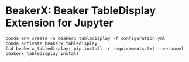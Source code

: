 # BeakerX: Beaker TableDisplay Extension for Jupyter

```
conda env create -n beakerx_tabledisplay -f configuration.yml
conda activate beakerx_tabledisplay
(cd beakerx_tabledisplay; pip install -r requirements.txt --verbose)
beakerx_tabledisplay install
```